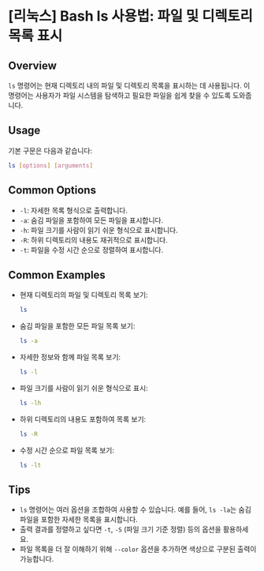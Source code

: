 # [리눅스] Bash ls 사용법: 파일 및 디렉토리 목록 표시

## Overview
`ls` 명령어는 현재 디렉토리 내의 파일 및 디렉토리 목록을 표시하는 데 사용됩니다. 이 명령어는 사용자가 파일 시스템을 탐색하고 필요한 파일을 쉽게 찾을 수 있도록 도와줍니다.

## Usage
기본 구문은 다음과 같습니다:
```bash
ls [options] [arguments]
```

## Common Options
- `-l`: 자세한 목록 형식으로 출력합니다.
- `-a`: 숨김 파일을 포함하여 모든 파일을 표시합니다.
- `-h`: 파일 크기를 사람이 읽기 쉬운 형식으로 표시합니다.
- `-R`: 하위 디렉토리의 내용도 재귀적으로 표시합니다.
- `-t`: 파일을 수정 시간 순으로 정렬하여 표시합니다.

## Common Examples
- 현재 디렉토리의 파일 및 디렉토리 목록 보기:
  ```bash
  ls
  ```

- 숨김 파일을 포함한 모든 파일 목록 보기:
  ```bash
  ls -a
  ```

- 자세한 정보와 함께 파일 목록 보기:
  ```bash
  ls -l
  ```

- 파일 크기를 사람이 읽기 쉬운 형식으로 표시:
  ```bash
  ls -lh
  ```

- 하위 디렉토리의 내용도 포함하여 목록 보기:
  ```bash
  ls -R
  ```

- 수정 시간 순으로 파일 목록 보기:
  ```bash
  ls -lt
  ```

## Tips
- `ls` 명령어는 여러 옵션을 조합하여 사용할 수 있습니다. 예를 들어, `ls -la`는 숨김 파일을 포함한 자세한 목록을 표시합니다.
- 출력 결과를 정렬하고 싶다면 `-t`, `-S` (파일 크기 기준 정렬) 등의 옵션을 활용하세요.
- 파일 목록을 더 잘 이해하기 위해 `--color` 옵션을 추가하면 색상으로 구분된 출력이 가능합니다.
